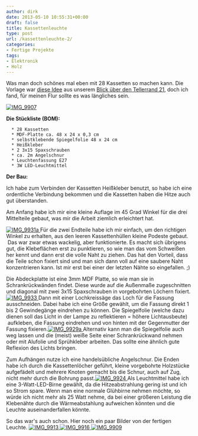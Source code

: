 ```yaml
---
author: dirk
date: 2013-05-10 10:55:31+00:00
draft: false
title: Kassettenleuchte
type: post
url: /kassettenleuchte-2/
categories:
- Fertige Projekte
tags:
- Elektronik
- Holz
---
```


Was man doch schönes mal eben mit 28 Kassetten so machen kann. Die Vorlage war [diese Idee](https://www.fgideas.org/cassette-tapes-lamp-by-ooo-my-design/) aus unserem [Blick über den Tellerrand 21](/blick-uber-den-tellerrand-21/), doch ich fand, für meinen Flur sollte es was längliches sein.<!-- more -->




[![IMG_9907](/wp-content/uploads/2013/05/IMG_9907.jpg)
](/wp-content/uploads/2013/05/IMG_9907.jpg)


**Die Stückliste (BOM):**



	  * 28 Kassetten
	  * MDF-Platte ca. 48 x 24 x 0,3 cm
	  * selbstklebende Spiegelfolie 48 x 24 cm
	  * Heißkleber
	  * 2 3x15 Spaxschrauben
	  * ca. 2m Angelschnur
	  * Leuchtenfassung E27
	  * 3W LED-Leuchtmittel

**Der Bau:**

Ich habe zum Verbinden der Kassetten Heißkleber benutzt, so habe ich eine ordentliche Verbindung bekommen und die Kassetten haben die Hitze auch gut überstanden.

Am Anfang habe ich mir eine kleine Auflage im 45 Grad Winkel für die drei Mittelteile gebaut, was mir die Arbeit ziemlich erleichtert hat.


[![IMG_9931a](/wp-content/uploads/2013/05/IMG_9931a1.jpg)
](/wp-content/uploads/2013/05/IMG_9931a1.jpg)Für die zwei Endteile habe ich mir einfach, um den richtigen Winkel zu erhalten, aus den leeren Kassettenhüllen kleine Podeste gebaut.  Das war zwar etwas wackelig, aber funktionierte.
Es macht sich übrigens gut, die Klebeflächen erst zu punktieren, so wie man das vom Schweißen her kennt und dann erst die volle Naht zu ziehen. Das hat den Vorteil, dass die Teile schon fixiert sind und man sich dann voll auf eine saubere Naht konzentrieren kann.
Ist mir erst bei einer der letzten Nähte so eingefallen. ;)




Die Abdeckplatte ist eine 3mm MDF Platte, so wie man sie in Schrankrückwänden findet. Diese wurde auf die Außenmaße zugeschnitten und diagonal mit zwei 3x15 Spaxschrauben in vorgebohrten Löchern fixiert.[![IMG_9933](/wp-content/uploads/2013/05/IMG_9933.jpg)
](/wp-content/uploads/2013/05/IMG_9933.jpg)Dann mit einer Lochkreissäge das Loch für die Fassung ausschneiden. Dabei habe ich eine Größe gewählt, um die Fassung direkt 1 bis 2 Gewindegänge eindrehen zu können. Die Spiegelfolie (welche dazu dienen soll das Licht in der Lampe zu reflektieren = höhere Lichtausbeute)  aufkleben, die Fassung eindrehen und von hinten mit der Gegenmutter der Fassung fixieren.[![IMG_9929a](/wp-content/uploads/2013/05/IMG_9929a.jpg)
](/wp-content/uploads/2013/05/IMG_9929a.jpg)Alternativ kann man die Spiegelfolie auch weg lassen und die (meist) weiße Seite einer Schrankrückwand nehmen oder mit Alufolie und Sprühkleber arbeiten. Das sollte eine ähnlich gute Reflexion des Lichts bringen.




Zum Aufhängen nutze ich eine handelsübliche Angelschnur. Die Enden habe ich durch die Kassettenlöcher geführt, kleine vorgebohrte Holzstücke aufgefädelt und mehrere Knoten gemacht bis die Schnur, auch auf Zug, nicht mehr durch die Bohrung passt.[![IMG_9924](/wp-content/uploads/2013/05/IMG_9924.jpg)
](/wp-content/uploads/2013/05/IMG_9924.jpg)Als Leuchtmittel habe ich eine 3-Watt-LED-Birne gewählt, da die Hitzeabstrahlung gering ist und ich so Strom spare. Wenn man eine normale Glühbirne nehmen möchte, so würde ich nicht mehr als 25 Watt nehme, da bei einer größeren Leistung die Klebenähte durch die Wärmeabstahlung aufweichen könnten und die Leuchte auseinanderfallen könnte.




So das war's auch schon. Hier noch ein paar Bilder von der fertigen Leuchte. [![IMG_9913](/wp-content/uploads/2013/05/IMG_9913.jpg)
](/wp-content/uploads/2013/05/IMG_9913.jpg)[![IMG_9916](/wp-content/uploads/2013/05/IMG_9916.jpg)
](/wp-content/uploads/2013/05/IMG_9916.jpg)[![IMG_9909](/wp-content/uploads/2013/05/IMG_9909.jpg)
](/wp-content/uploads/2013/05/IMG_9909.jpg)



	
